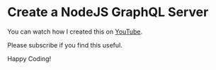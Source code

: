 # Create a NodeJS GraphQL Server

You can watch how I created this on [YouTube](https://www.youtube.com/watch?v=0hOi7biFLf0).

Please subscribe if you find this useful.

Happy Coding!
